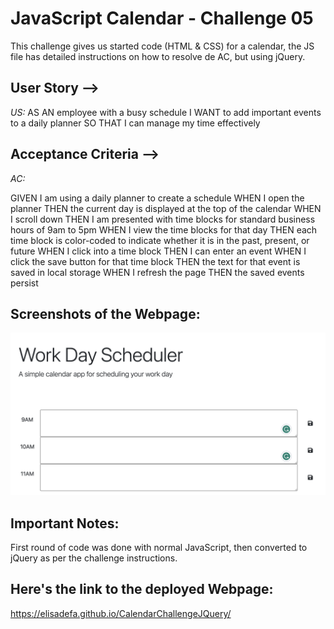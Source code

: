 # JavaScript Calendar - Challenge 05
This challenge gives us started code (HTML & CSS) for a calendar, the JS file has detailed instructions on how to resolve de AC,
but using jQuery. 

## User Story -->
_US:_
AS AN employee with a busy schedule
I WANT to add important events to a daily planner
SO THAT I can manage my time effectively
## Acceptance Criteria -->
_AC:_

GIVEN I am using a daily planner to create a schedule
WHEN I open the planner
THEN the current day is displayed at the top of the calendar
WHEN I scroll down
THEN I am presented with time blocks for standard business hours of 9am to 5pm
WHEN I view the time blocks for that day
THEN each time block is color-coded to indicate whether it is in the past, present, or future
WHEN I click into a time block
THEN I can enter an event
WHEN I click the save button for that time block
THEN the text for that event is saved in local storage
WHEN I refresh the page
THEN the saved events persist
## Screenshots of the Webpage:

<img width="518" alt="READMESS5_1.png" src="READMESS5_1.png">

## Important Notes:
First round of code was done with normal JavaScript, then converted to jQuery as per the challenge instructions.

## Here's the link to the deployed Webpage:
https://elisadefa.github.io/CalendarChallengeJQuery/
